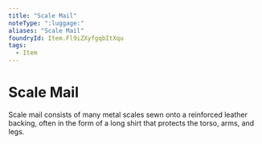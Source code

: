 ```yaml
---
title: "Scale Mail"
noteType: ":luggage:"
aliases: "Scale Mail"
foundryId: Item.Fl9iZXyfgqbItXqu
tags:
  - Item
---
```


# Scale Mail

Scale mail consists of many metal scales sewn onto a reinforced leather backing, often in the form of a long shirt that protects the torso, arms, and legs.
